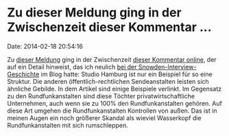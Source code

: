 Zu dieser Meldung ging in der Zwischenzeit dieser Kommentar \...
================================================================

Date: 2014-02-18 20:54:16

Zu [dieser Meldung](http://blog.fefe.de/?ts=ac021ba9) ging in der
Zwischenzeit [dieser Kommentar
online](http://www.0815-info.com/News-file-article-sid-11349.html), der
auf ein Detail hinweist, das ich neulich [bei der
Snowden-Interview-Geschichte](http://blog.fefe.de/?ts=ac18a195) im Blog
hatte: Studio Hamburg ist nur ein Beispiel für so eine Struktur. Die
anderen öffentlich-rechtlichen Sendeanstalten leisten sich ähnliche
Gebilde. In dem Artikel sind einige Beispiele verlinkt. Im Gegensatz zu
den Rundfunkanstalten sind diese Töchter privatwirtschaftliche
Unternehmen, auch wenn sie zu 100% den Rundfunkanstalten gehören. Auf
diese Art umgehen die Rundfunkanstalten Kontrollen von außen. Das ist in
meinen Augen ein noch größerer Skandal als wieviel Wasserkopf die
Rundfunkanstalten mit sich rumschleppen.
